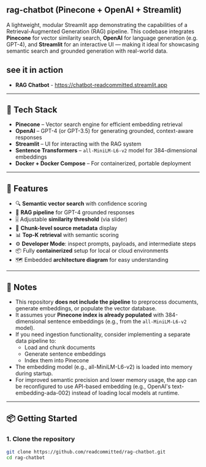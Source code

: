 ## rag-chatbot (Pinecone + OpenAI + Streamlit)
A lightweight, modular Streamlit app demonstrating the capabilities of a Retrieval-Augmented Generation (RAG) pipeline. This codebase integrates **Pinecone** for vector similarity search, **OpenAI** for language generation (e.g. GPT-4), and **Streamlit** for an interactive UI — making it ideal for showcasing semantic search and grounded generation with real-world data.

## see it in action
- **RAG Chatbot** - https://chatbot-readcommitted.streamlit.app
---

## 🔧 Tech Stack

- **Pinecone** – Vector search engine for efficient embedding retrieval
- **OpenAI** – GPT-4 (or GPT-3.5) for generating grounded, context-aware responses
- **Streamlit** – UI for interacting with the RAG system
- **Sentence Transformers** – `all-MiniLM-L6-v2` model for 384-dimensional embeddings
- **Docker + Docker Compose** – For containerized, portable deployment

---

## 🚀 Features

- 🔍 **Semantic vector search** with confidence scoring  
- 🧠 **RAG pipeline** for GPT-4 grounded responses  
- 🎚️ Adjustable **similarity threshold** (via slider)  
- 📄 **Chunk-level source metadata** display  
- 📊 **Top-K retrieval** with semantic scoring  
- ⚙️ **Developer Mode**: inspect prompts, payloads, and intermediate steps  
- 📦 Fully **containerized** setup for local or cloud environments  
- 🗺️ Embedded **architecture diagram** for easy understanding  

---

## 📌 Notes

- This repository **does not include the pipeline** to preprocess documents, generate embeddings, or populate the vector database.
- It assumes your **Pinecone index is already populated** with 384-dimensional sentence embeddings (e.g., from the `all-MiniLM-L6-v2` model).
- If you need ingestion functionality, consider implementing a separate data pipeline to:
  - Load and chunk documents
  - Generate sentence embeddings
  - Index them into Pinecone
- The embedding model (e.g., all-MiniLM-L6-v2) is loaded into memory during startup.
- For improved semantic precision and lower memory usage, the app can be reconfigured to use API-based embedding (e.g., OpenAI's text-embedding-ada-002) instead of loading local models at runtime.

---
## 📦 Getting Started

### 1. Clone the repository

```bash
git clone https://github.com/readcommitted/rag-chatbot.git
cd rag-chatbot
